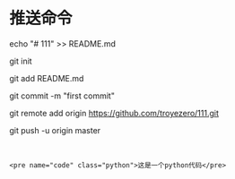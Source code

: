 # 推送命令

echo "# 111" >> README.md

git init

git add README.md

git commit -m "first commit"

git remote add origin https://github.com/troyezero/111.git

git push -u origin master



<pre name="code" class="java">

</pre>

</pre>

`<pre name="code" class="python">这是一个python代码</pre>`
